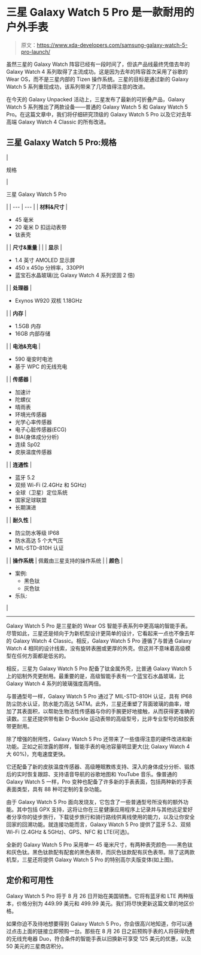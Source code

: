 # 三星 Galaxy Watch 5 Pro 是一款耐用的户外手表

> 原文：<https://www.xda-developers.com/samsung-galaxy-watch-5-pro-launch/>

虽然三星的 Galaxy Watch 阵容已经有一段时间了，但该产品线最终凭借去年的 Galaxy Watch 4 系列取得了主流成功。这是因为去年的阵容首次采用了谷歌的 Wear OS，而不是三星内部的 Tizen 操作系统。三星的目标是通过新的 Galaxy Watch 5 系列重现成功，该系列带来了几项值得注意的改进。

在今天的 Galaxy Unpacked 活动上，三星发布了最新的可折叠产品，Galaxy Watch 5 系列推出了两款设备——普通的 Galaxy Watch 5 和 Galaxy Watch 5 Pro。在这篇文章中，我们将仔细研究顶级的 Galaxy Watch 5 Pro 以及它对去年高端 Galaxy Watch 4 Classic 的所有改进。

## 三星 Galaxy Watch 5 Pro:规格

| 

规格

 | 

三星 Galaxy Watch 5 Pro

 |
| --- | --- |
| **材料&尺寸** | 

*   45 毫米
*   20 毫米 D 扣运动表带
*   钛表壳

 |
| **尺寸&重量** |  |
| **显示** | 

*   1.4 英寸 AMOLED 显示屏
*   450 x 450p 分辨率，330PPI
*   蓝宝石水晶玻璃(比 Galaxy Watch 4 系列坚固 2 倍)

 |
| **处理器** | 

*   Exynos W920 双核 1.18GHz

 |
| **内存** | 

*   1.5GB 内存
*   16GB 内部存储

 |
| **电池&充电** | 

*   590 毫安时电池
*   基于 WPC 的无线充电

 |
| **传感器** | 

*   加速计
*   陀螺仪
*   晴雨表
*   环境光传感器
*   光学心率传感器
*   电子心脏传感器(ECG)
*   BIA(身体成分分析)
*   连续 Sp02
*   皮肤温度传感器

 |
| **连通性** | 

*   蓝牙 5.2
*   双频 Wi-Fi (2.4GHz 和 5GHz)
*   全球（卫星）定位系统
*   国家足球联盟
*   长期演进

 |
| **耐久性** | 

*   防尘防水等级 IP68
*   防水高达 5 个大气压
*   MIL-STD-810H 认证

 |
| **操作系统** | 佩戴由三星支持的操作系统 |
| **颜色** | 

*   案例:
    *   黑色钛
    *   灰色钛
*   乐队:

 |

* * *

Galaxy Watch 5 Pro 是三星新的 Wear OS 智能手表系列中更高端的智能手表。尽管如此，三星还是倾向于为新机型设计更简单的设计，它看起来一点也不像去年的 Galaxy Watch 4 Classic。相反，Galaxy Watch 5 Pro 遵循了与普通 Galaxy Watch 4 相同的设计线索，没有旋转表圈或更厚的外壳。但这并不意味着高级模型在任何方面都是低劣的。

相反，三星为 Galaxy Watch 5 Pro 配备了钛金属外壳，比普通 Galaxy Watch 5 上的铝制外壳更耐用。最重要的是，高级智能手表有一个蓝宝石水晶玻璃，比 Galaxy Watch 4 系列的玻璃强度高两倍。

与普通型号一样，Galaxy Watch 5 Pro 通过了 MIL-STD-810H 认证，具有 IP68 防尘防水认证，防水能力高达 5ATM。此外，三星还重塑了背面玻璃的曲率，增加了其表面积，以帮助生物活性传感器与你的手腕更好地接触，从而获得更准确的读数。三星还提供带有新 D-Buckle 运动表带的高级型号，比非专业型号的硅胶表带更耐用。

除了增强的耐用性，Galaxy Watch 5 Pro 还带来了一些值得注意的硬件改进和新功能。正如之前泄露的那样，智能手表的电池容量明显更大(比 Galaxy Watch 4 大 60%)，充电速度更快。

它还配备了新的皮肤温度传感器、高级睡眠教练支持、深入的身体成分分析、锻炼后的实时恢复跟踪、支持语音导航的谷歌地图和 YouTube 音乐。像普通的 Galaxy Watch 5 一样，Pro 变种也配备了许多新的手表表面，包括两种新的手表表面类型，具有 88 种可定制的复杂功能。

由于 Galaxy Watch 5 Pro 面向发烧友，它包含了一些普通型号所没有的额外功能。其中包括 GPX 支持，这将让你在三星健康应用程序上记录并与其他远足爱好者分享你的徒步旅行，下载徒步旅行和骑行路线供离线使用的能力，以及让你安全回家的回溯功能。就连接功能而言，Galaxy Watch 5 Pro 提供了蓝牙 5.2、双频 Wi-Fi (2.4GHz & 5GHz)、GPS、NFC 和 LTE(可选)。

全新的 Galaxy Watch 5 Pro 采用单一 45 毫米尺寸，有两种表壳颜色——黑色钛和灰色钛。黑色钛款配有配套的黑色表带，而灰色钛款配有灰色表带。除了这两款机型，三星还将提供 Galaxy Watch 5 Pro 的特别高尔夫版变体(如上图)。

## 定价和可用性

Galaxy Watch 5 Pro 将于 8 月 26 日开始在美国销售。它将有蓝牙和 LTE 两种版本，价格分别为 449.99 美元和 499.99 美元。我们将尽快更新这篇文章的地区价格。

如果你迫不及待地想要得到 Galaxy Watch 5 Pro，你会很高兴地知道，你可以通过点击上面的链接立即预购一台。那些在 8 月 26 日之前预购手表的人将获得免费的无线充电器 Duo，符合条件的智能手表以旧换新可享受 125 美元的优惠，以及 50 美元的三星商店积分。